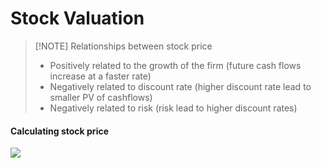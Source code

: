 # Stock Valuation

> [!NOTE] Relationships between stock price
> - Positively related to the growth of the firm (future cash flows increase at a faster rate)
> - Negatively related to discount rate (higher discount rate lead to smaller PV of cashflows)
> - Negatively related to risk (risk lead to higher discount rates)

#### Calculating stock price
![](https://i.imgur.com/E4085jJ.png)
